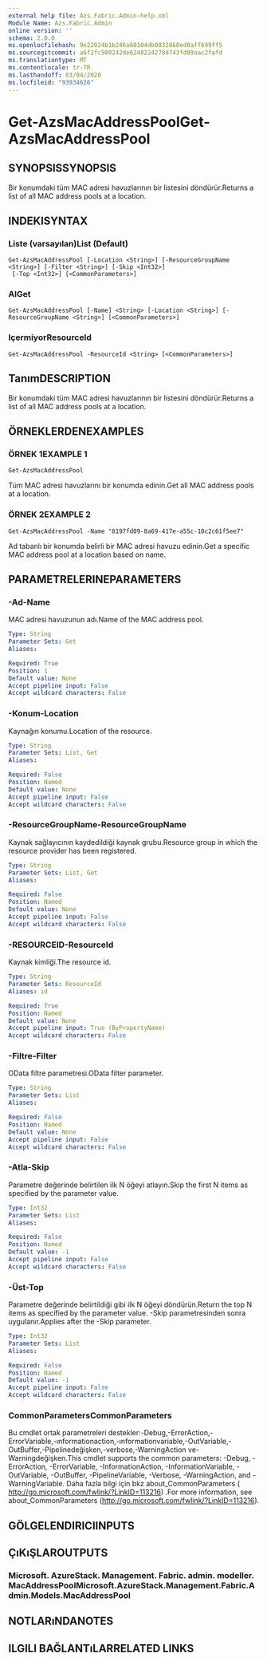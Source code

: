 ```yaml
---
external help file: Azs.Fabric.Admin-help.xml
Module Name: Azs.Fabric.Admin
online version: ''
schema: 2.0.0
ms.openlocfilehash: 9e22024b1b246a60104db0832860ed0aff699ff5
ms.sourcegitcommit: a6f2fc500242de6248224278d743fd09aac2fafd
ms.translationtype: MT
ms.contentlocale: tr-TR
ms.lasthandoff: 03/04/2020
ms.locfileid: "93934626"
---
```

# <span data-ttu-id="a2eb4-101">Get-AzsMacAddressPool</span><span class="sxs-lookup"><span data-stu-id="a2eb4-101">Get-AzsMacAddressPool</span></span>

## <span data-ttu-id="a2eb4-102">SYNOPSIS</span><span class="sxs-lookup"><span data-stu-id="a2eb4-102">SYNOPSIS</span></span>
<span data-ttu-id="a2eb4-103">Bir konumdaki tüm MAC adresi havuzlarının bir listesini döndürür.</span><span class="sxs-lookup"><span data-stu-id="a2eb4-103">Returns a list of all MAC address pools at a location.</span></span>

## <span data-ttu-id="a2eb4-104">INDEKI</span><span class="sxs-lookup"><span data-stu-id="a2eb4-104">SYNTAX</span></span>

### <span data-ttu-id="a2eb4-105">Liste (varsayılan)</span><span class="sxs-lookup"><span data-stu-id="a2eb4-105">List (Default)</span></span>
```
Get-AzsMacAddressPool [-Location <String>] [-ResourceGroupName <String>] [-Filter <String>] [-Skip <Int32>]
 [-Top <Int32>] [<CommonParameters>]
```

### <span data-ttu-id="a2eb4-106">Al</span><span class="sxs-lookup"><span data-stu-id="a2eb4-106">Get</span></span>
```
Get-AzsMacAddressPool [-Name] <String> [-Location <String>] [-ResourceGroupName <String>] [<CommonParameters>]
```

### <span data-ttu-id="a2eb4-107">Içermiyor</span><span class="sxs-lookup"><span data-stu-id="a2eb4-107">ResourceId</span></span>
```
Get-AzsMacAddressPool -ResourceId <String> [<CommonParameters>]
```

## <span data-ttu-id="a2eb4-108">Tanım</span><span class="sxs-lookup"><span data-stu-id="a2eb4-108">DESCRIPTION</span></span>
<span data-ttu-id="a2eb4-109">Bir konumdaki tüm MAC adresi havuzlarının bir listesini döndürür.</span><span class="sxs-lookup"><span data-stu-id="a2eb4-109">Returns a list of all MAC address pools at a location.</span></span>

## <span data-ttu-id="a2eb4-110">ÖRNEKLERDEN</span><span class="sxs-lookup"><span data-stu-id="a2eb4-110">EXAMPLES</span></span>

### <span data-ttu-id="a2eb4-111">ÖRNEK 1</span><span class="sxs-lookup"><span data-stu-id="a2eb4-111">EXAMPLE 1</span></span>
```
Get-AzsMacAddressPool
```

<span data-ttu-id="a2eb4-112">Tüm MAC adresi havuzlarını bir konumda edinin.</span><span class="sxs-lookup"><span data-stu-id="a2eb4-112">Get all MAC address pools at a location.</span></span>

### <span data-ttu-id="a2eb4-113">ÖRNEK 2</span><span class="sxs-lookup"><span data-stu-id="a2eb4-113">EXAMPLE 2</span></span>
```
Get-AzsMacAddressPool -Name "8197fd09-8a69-417e-a55c-10c2c61f5ee7"
```

<span data-ttu-id="a2eb4-114">Ad tabanlı bir konumda belirli bir MAC adresi havuzu edinin.</span><span class="sxs-lookup"><span data-stu-id="a2eb4-114">Get a specific MAC address pool at a location based on name.</span></span>

## <span data-ttu-id="a2eb4-115">PARAMETRELERINE</span><span class="sxs-lookup"><span data-stu-id="a2eb4-115">PARAMETERS</span></span>

### <span data-ttu-id="a2eb4-116">-Ad</span><span class="sxs-lookup"><span data-stu-id="a2eb4-116">-Name</span></span>
<span data-ttu-id="a2eb4-117">MAC adresi havuzunun adı.</span><span class="sxs-lookup"><span data-stu-id="a2eb4-117">Name of the MAC address pool.</span></span>

```yaml
Type: String
Parameter Sets: Get
Aliases:

Required: True
Position: 1
Default value: None
Accept pipeline input: False
Accept wildcard characters: False
```

### <span data-ttu-id="a2eb4-118">-Konum</span><span class="sxs-lookup"><span data-stu-id="a2eb4-118">-Location</span></span>
<span data-ttu-id="a2eb4-119">Kaynağın konumu.</span><span class="sxs-lookup"><span data-stu-id="a2eb4-119">Location of the resource.</span></span>

```yaml
Type: String
Parameter Sets: List, Get
Aliases:

Required: False
Position: Named
Default value: None
Accept pipeline input: False
Accept wildcard characters: False
```

### <span data-ttu-id="a2eb4-120">-ResourceGroupName</span><span class="sxs-lookup"><span data-stu-id="a2eb4-120">-ResourceGroupName</span></span>
<span data-ttu-id="a2eb4-121">Kaynak sağlayıcının kaydedildiği kaynak grubu.</span><span class="sxs-lookup"><span data-stu-id="a2eb4-121">Resource group in which the resource provider has been registered.</span></span>

```yaml
Type: String
Parameter Sets: List, Get
Aliases:

Required: False
Position: Named
Default value: None
Accept pipeline input: False
Accept wildcard characters: False
```

### <span data-ttu-id="a2eb4-122">-RESOURCEID</span><span class="sxs-lookup"><span data-stu-id="a2eb4-122">-ResourceId</span></span>
<span data-ttu-id="a2eb4-123">Kaynak kimliği.</span><span class="sxs-lookup"><span data-stu-id="a2eb4-123">The resource id.</span></span>

```yaml
Type: String
Parameter Sets: ResourceId
Aliases: id

Required: True
Position: Named
Default value: None
Accept pipeline input: True (ByPropertyName)
Accept wildcard characters: False
```

### <span data-ttu-id="a2eb4-124">-Filtre</span><span class="sxs-lookup"><span data-stu-id="a2eb4-124">-Filter</span></span>
<span data-ttu-id="a2eb4-125">OData filtre parametresi.</span><span class="sxs-lookup"><span data-stu-id="a2eb4-125">OData filter parameter.</span></span>

```yaml
Type: String
Parameter Sets: List
Aliases:

Required: False
Position: Named
Default value: None
Accept pipeline input: False
Accept wildcard characters: False
```

### <span data-ttu-id="a2eb4-126">-Atla</span><span class="sxs-lookup"><span data-stu-id="a2eb4-126">-Skip</span></span>
<span data-ttu-id="a2eb4-127">Parametre değerinde belirtilen ilk N öğeyi atlayın.</span><span class="sxs-lookup"><span data-stu-id="a2eb4-127">Skip the first N items as specified by the parameter value.</span></span>

```yaml
Type: Int32
Parameter Sets: List
Aliases:

Required: False
Position: Named
Default value: -1
Accept pipeline input: False
Accept wildcard characters: False
```

### <span data-ttu-id="a2eb4-128">-Üst</span><span class="sxs-lookup"><span data-stu-id="a2eb4-128">-Top</span></span>
<span data-ttu-id="a2eb4-129">Parametre değerinde belirtildiği gibi ilk N öğeyi döndürün.</span><span class="sxs-lookup"><span data-stu-id="a2eb4-129">Return the top N items as specified by the parameter value.</span></span>
<span data-ttu-id="a2eb4-130">-Skip parametresinden sonra uygulanır.</span><span class="sxs-lookup"><span data-stu-id="a2eb4-130">Applies after the -Skip parameter.</span></span>

```yaml
Type: Int32
Parameter Sets: List
Aliases:

Required: False
Position: Named
Default value: -1
Accept pipeline input: False
Accept wildcard characters: False
```

### <span data-ttu-id="a2eb4-131">CommonParameters</span><span class="sxs-lookup"><span data-stu-id="a2eb4-131">CommonParameters</span></span>
<span data-ttu-id="a2eb4-132">Bu cmdlet ortak parametreleri destekler:-Debug,-ErrorAction,-ErrorVariable,-ınformationaction,-ınformationvariable,-OutVariable,-OutBuffer,-Pipelinedeğişken,-verbose,-WarningAction ve-Warningdeğişken.</span><span class="sxs-lookup"><span data-stu-id="a2eb4-132">This cmdlet supports the common parameters: -Debug, -ErrorAction, -ErrorVariable, -InformationAction, -InformationVariable, -OutVariable, -OutBuffer, -PipelineVariable, -Verbose, -WarningAction, and -WarningVariable.</span></span> <span data-ttu-id="a2eb4-133">Daha fazla bilgi için bkz about_CommonParameters ( http://go.microsoft.com/fwlink/?LinkID=113216) .</span><span class="sxs-lookup"><span data-stu-id="a2eb4-133">For more information, see about_CommonParameters (http://go.microsoft.com/fwlink/?LinkID=113216).</span></span>

## <span data-ttu-id="a2eb4-134">GÖLGELENDIRICI</span><span class="sxs-lookup"><span data-stu-id="a2eb4-134">INPUTS</span></span>

## <span data-ttu-id="a2eb4-135">ÇıKıŞLAR</span><span class="sxs-lookup"><span data-stu-id="a2eb4-135">OUTPUTS</span></span>

### <span data-ttu-id="a2eb4-136">Microsoft. AzureStack. Management. Fabric. admin. modeller. MacAddressPool</span><span class="sxs-lookup"><span data-stu-id="a2eb4-136">Microsoft.AzureStack.Management.Fabric.Admin.Models.MacAddressPool</span></span>

## <span data-ttu-id="a2eb4-137">NOTLARıNDA</span><span class="sxs-lookup"><span data-stu-id="a2eb4-137">NOTES</span></span>

## <span data-ttu-id="a2eb4-138">ILGILI BAĞLANTıLAR</span><span class="sxs-lookup"><span data-stu-id="a2eb4-138">RELATED LINKS</span></span>

